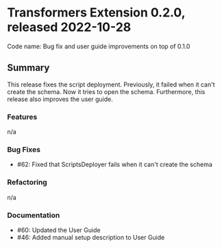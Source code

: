 # Transformers Extension 0.2.0, released 2022-10-28

Code name: Bug fix and user guide improvements on top of 0.1.0


## Summary

This release fixes the script deployment. Previously, it failed when it can't create the schema. 
Now it tries to open the schema. Furthermore, this release also improves the user guide.  

### Features

 n/a
  
### Bug Fixes

- #62: Fixed that ScriptsDeployer fails when it can't create the schema

### Refactoring

 n/a

### Documentation

 - #60: Updated the User Guide
 - #46: Added manual setup description to User Guide

  
